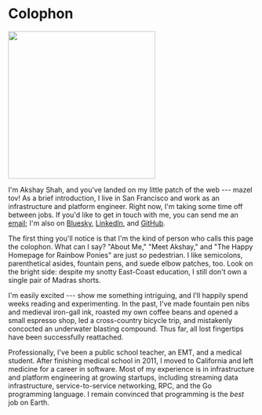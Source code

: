 # Colophon

<img alt="" src="/static/headshot-2023-300x300.webp" height="300px" width="300px">

I'm Akshay Shah, and you've landed on my little patch of the web --- mazel tov!
As a brief introduction, I live in San Francisco and work as an infrastructure
and platform engineer. Right now, I'm taking some time off between jobs. If
you'd like to get in touch with me, you can send me an
[email](mailto:akshay@akshayshah.org); I'm also on
[Bluesky](https://bsky.app/profile/akshayshah.org),
[LinkedIn](https://linkedin.com/in/akshayjshah), and
[GitHub](https://github.com/akshayjshah).

The first thing you'll notice is that I'm the kind of person who calls this
page the colophon. What can I say? "About Me," "Meet Akshay," and "The Happy
Homepage for Rainbow Ponies" are just *so* pedestrian. I like semicolons,
parenthetical asides, fountain pens, and suede elbow patches, too. Look on the
bright side: despite my snotty East-Coast education, I still don't own a single
pair of Madras shorts.

I'm easily excited --- show me something intriguing, and I'll happily spend
weeks reading and experimenting. In the past, I've made fountain pen nibs and
medieval iron-gall ink, roasted my own coffee beans and opened a small espresso
shop, led a cross-country bicycle trip, and mistakenly concocted an underwater
blasting compound. Thus far, all lost fingertips have been successfully
reattached.

Professionally, I've been a public school teacher, an EMT, and a medical
student. After finishing medical school in 2011, I moved to California and left
medicine for a career in software. Most of my experience is in infrastructure
and platform engineering at growing startups, including streaming data
infrastructure, service-to-service networking, RPC, and the Go programming
language. I remain convinced that programming is the _best_ job on Earth.

